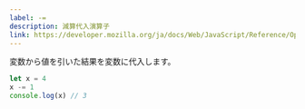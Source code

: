 ```yaml
---
label: -=
description: 減算代入演算子
link: https://developer.mozilla.org/ja/docs/Web/JavaScript/Reference/Operators/Subtraction_assignment
---
```


変数から値を引いた結果を変数に代入します。

```typescript
let x = 4
x -= 1
console.log(x) // 3
```
